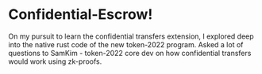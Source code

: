 # Confidential-Escrow!

On my pursuit to learn the confidential transfers extension, I explored deep into the native rust code of the new token-2022 program.
Asked a lot of questions to SamKim - token-2022 core dev on how confidential transfers would work using zk-proofs.



